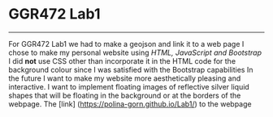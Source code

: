 # GGR472 Lab1
 ---
 For GGR472 Lab1 we had to make a geojson and link it to a web page
 I chose to make my personal website using *HTML, JavaScript and Bootstrap*
 I did **not** use CSS other than incorporate it in the HTML code for the background colour since I was satisfied with the Bootstrap capabilities
 In the future I want to make my website more aesthetically pleasing and interactive. I want to implement floating images of reflective silver liquid shapes that will be floating in the background or at the borders of the webpage. 
 The [link] (https://polina-gorn.github.io/Lab1/) to the webpage 
